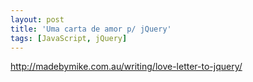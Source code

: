 ```yaml
---
layout: post
title: 'Uma carta de amor p/ jQuery'
tags: [JavaScript, jQuery]
---
```


<http://madebymike.com.au/writing/love-letter-to-jquery/>
